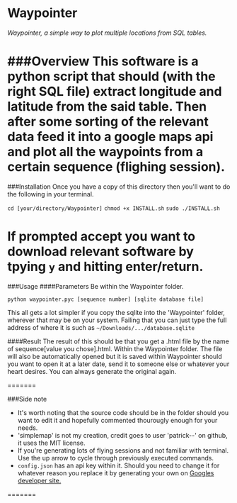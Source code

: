 # Waypointer
*Waypointer, a simple way to plot multiple locations from SQL tables.*

###Overview
This software is a python script that should (with the right SQL file) extract longitude
and latitude from the said table. Then after some sorting of the relevant data feed it into
a google maps api and plot all the waypoints from a certain sequence (flighing session).
=======

###Installation
Once you have a copy of this directory then you'll want to do the following in your terminal.

`cd [your/directory/Waypointer]`
`chmod +x INSTALL.sh`
`sudo ./INSTALL.sh`

If prompted accept you want to download relevant software by tpying `y` and hitting enter/return.
=======

###Usage
####Parameters
Be within the Waypointer folder.

`python waypointer.pyc [sequence number] [sqlite database file]`

This all gets a lot simpler if you copy the sqlite into the 'Waypointer' folder, wherever that may be on 
your system. Failing that you can just type the full address of where it is such as `~/Downloads/.../database.sqlite`

####Result
The result of this should be that you get a .html file by the name of sequence[value you chose].html. Within the
Waypointer folder. The file will also be automatically opened but it is saved within Waypointer should you want to open
it at a later date, send it to someone else or whatever your heart desires. You can always generate the original again.

=======

###Side note
* It's worth noting that the source code should be in the folder should you want to edit it and hopefully commented thourougly 
enough for your needs.
* 'simplemap' is not my creation, credit goes to user 'patrick--' on github, it uses the MIT license.
* If you're generating lots of flying sessions and not familiar with terminal. Use the up arrow to cycle through previously 
executed commands.
* `config.json` has an api key within it. Should you need to change it for whatever reason you replace it by generating your own
on [Googles developer site.](https://developers.google.com/maps/documentation/javascript/get-api-key)


=======